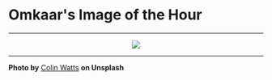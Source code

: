 # Omkaar's Image of the Hour

---

<div align="center">

<a href="https://unsplash.com/photos/purple-flowers-bloom-before-majestic-mountains-l5oWg7ezXgs">
  <img src="https://images.unsplash.com/photo-1750779940923-8d6cf0867df7?crop=entropy&cs=tinysrgb&fit=max&fm=jpg&ixid=M3w3NjA2Nzh8MHwxfHJhbmRvbXx8fHx8fHx8fDE3NTIzNDY4MDB8&ixlib=rb-4.1.0&q=80&w=1080" style="max-width:100%; height:auto;">
</a>



</div>

---

**Photo by** [Colin Watts](https://unsplash.com/@colinwatts) **on Unsplash**
